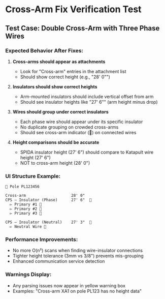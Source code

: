 # Cross-Arm Fix Verification Test

## Test Case: Double Cross-Arm with Three Phase Wires

### Expected Behavior After Fixes:

1. **Cross-arms should appear as attachments**
   - Look for "Cross-arm" entries in the attachment list
   - Should show correct height (e.g., "28' 0"")

2. **Insulators should show correct heights**
   - Arm-mounted insulators should include vertical offset from arm
   - Should see insulator heights like "27' 6"" (arm height minus drop)

3. **Wires should group under correct insulators**
   - Each phase wire should appear under its specific insulator
   - No duplicate grouping on crowded cross-arms
   - Should see cross-arm indicator (🔧) on connected wires

4. **Height comparisons should be accurate**
   - SPIDA insulator height (27' 6") should compare to Katapult wire height (27' 6")
   - NOT to cross-arm height (28' 0")

### UI Structure Example:
```
📍 Pole PL123456

Cross-arm                    28' 0"
CPS ‒ Insulator (Phase)      27' 6"  🔧
  ▻ Primary #1 🔧
  ▻ Primary #2 🔧  
  ▻ Primary #3 🔧

CPS ‒ Insulator (Neutral)    27' 3"  🔧
  ▻ Neutral Wire 🔧
```

### Performance Improvements:
- No more O(n²) scans when finding wire-insulator connections
- Tighter height tolerance (3mm vs 3/8") prevents mis-grouping
- Enhanced communication service detection

### Warnings Display:
- Any parsing issues now appear in yellow warning box
- Examples: "Cross-arm XA1 on pole PL123 has no height data" 